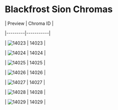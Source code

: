 # Blackfrost Sion Chromas


| Preview | Chroma ID |

|---------|-----------|

| ![14023](https://raw.communitydragon.org/latest/plugins/rcp-be-lol-game-data/global/default/v1/champion-chroma-images/14/14023.png) | 14023 |

| ![14024](https://raw.communitydragon.org/latest/plugins/rcp-be-lol-game-data/global/default/v1/champion-chroma-images/14/14024.png) | 14024 |

| ![14025](https://raw.communitydragon.org/latest/plugins/rcp-be-lol-game-data/global/default/v1/champion-chroma-images/14/14025.png) | 14025 |

| ![14026](https://raw.communitydragon.org/latest/plugins/rcp-be-lol-game-data/global/default/v1/champion-chroma-images/14/14026.png) | 14026 |

| ![14027](https://raw.communitydragon.org/latest/plugins/rcp-be-lol-game-data/global/default/v1/champion-chroma-images/14/14027.png) | 14027 |

| ![14028](https://raw.communitydragon.org/latest/plugins/rcp-be-lol-game-data/global/default/v1/champion-chroma-images/14/14028.png) | 14028 |

| ![14029](https://raw.communitydragon.org/latest/plugins/rcp-be-lol-game-data/global/default/v1/champion-chroma-images/14/14029.png) | 14029 |